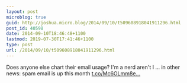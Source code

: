 ```yaml
---
layout: post
microblog: true
guid: http://joshua.micro.blog/2014/09/10/t509608918041911296.html
post_id: 40598
date: 2014-09-10T18:46:48+1100
lastmod: 2019-07-30T17:41:46+1100
type: post
url: /2014/09/10/t509608918041911296.html
---
```

Does anyone else chart their email usage? I'm a nerd aren't I ... in other news: spam email is up this month [t.co/Mc6OLmm8e...](http://t.co/Mc6OLmm8eJ)

